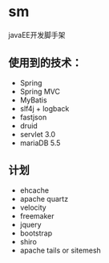 sm
==

javaEE开发脚手架

## 使用到的技术：
* Spring
* Spring MVC
* MyBatis
* slf4j + logback
* fastjson
* druid
* servlet 3.0
* mariaDB 5.5

## 计划
* ehcache 
* apache quartz
* velocity
* freemaker
* jquery
* bootstrap
* shiro
* apache tails or sitemesh


